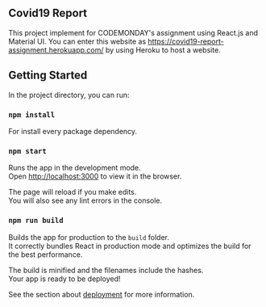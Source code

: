 ## Covid19 Report

This project implement for CODEMONDAY's assignment using React.js and Material UI.
You can enter this website as https://covid19-report-assignment.herokuapp.com/ by using Heroku to host a website.

## Getting Started

In the project directory, you can run:

### `npm install`

For install every package dependency.

### `npm start`

Runs the app in the development mode.\
Open [http://localhost:3000](http://localhost:3000) to view it in the browser.

The page will reload if you make edits.\
You will also see any lint errors in the console.
### `npm run build`

Builds the app for production to the `build` folder.\
It correctly bundles React in production mode and optimizes the build for the best performance.

The build is minified and the filenames include the hashes.\
Your app is ready to be deployed!

See the section about [deployment](https://facebook.github.io/create-react-app/docs/deployment) for more information.

